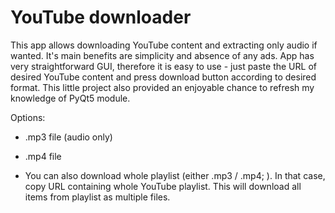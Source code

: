 # YouTube downloader 

This app allows downloading YouTube content and extracting only audio if wanted.
It's main benefits are simplicity and absence of any ads. App has very straightforward GUI, therefore it is easy to use - just paste the URL
of desired YouTube content and press download button according to desired format. This little project also provided an enjoyable chance to refresh
my knowledge of PyQt5 module.

Options:

- .mp3 file (audio only)
- .mp4 file

- You can also download whole playlist (either .mp3 / .mp4; ). In that case, copy URL containing whole YouTube playlist. This will download
all items from playlist as multiple files.



